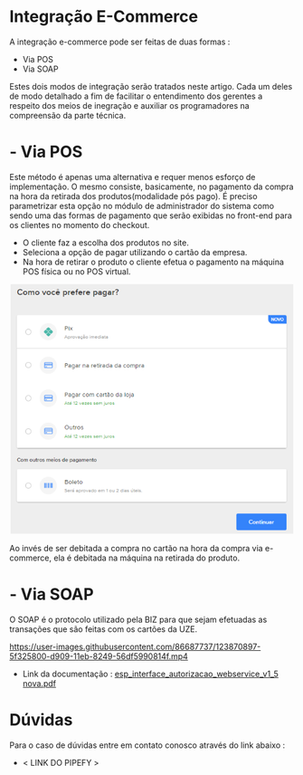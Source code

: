 <!-- ![alt text](https://github.com/UZEcartoes/ecommerce/blob/main/imagemTeste.png?raw=true) -->

# Integração E-Commerce

A integração e-commerce pode ser feitas de duas formas : 

- Via POS
- Via SOAP 

Estes dois modos de integração serão tratados neste artigo. Cada um deles de modo detalhado a fim de facilitar o entendimento dos gerentes a respeito dos meios de inegração e auxiliar os programadores na compreensão da parte técnica.

# - Via POS

Este método é apenas uma alternativa e requer menos esforço de implementação. O mesmo consiste, basicamente, no pagamento da compra na hora da retirada dos produtos(modalidade pós pago).
É preciso parametrizar esta opção no módulo de administrador do sistema como sendo uma das formas de pagamento que serão exibidas no front-end para os clientes no momento do checkout. 

- O cliente faz a escolha dos produtos no site.
- Seleciona a opção de pagar utilizando o cartão da empresa.
- Na hora de retirar o produto o cliente efetua o pagamento na máquina POS física ou no POS virtual.

<p align="center">
  <img width="500" src="screenshotMercado.png">
</p>

Ao invés de ser debitada a compra no cartão na hora da compra via e-commerce, ela é debitada na máquina na retirada do produto.

# - Via SOAP

O SOAP é o protocolo utilizado pela BIZ para que sejam efetuadas as transações que são feitas com os cartões da UZE.

<!--
Dentro dos serviços disponíveis, o que utilizaremos no e-commerce são : 
- Compra - Este serviço deverá ser utilizado para gerar transações financeiras de compra e pagamento.
- Confirma Compra - Este serviço deverá ser utilizado para gerar uma confirmação de uma transação Financeira de Compra ou Pagamento.
- Cancelamento Compra - Este serviço deverá ser utilizado para gerar uma transação de cancelamento de Compra e Pagamento, onde os tipos são definidos pelo campo p_codproc.
- Desfazimento Transação - Este serviço deverá ser utilizado para gerar uma transação de desfazer uma Compra/Pagamento, com também  desfazer  um  Cancelamento  de  Compra/Pagamento,onde  os  tipos  de  são  definidos pelo campo p_codproc.

```
A criação de credenciais, utilização da chave de acesso e criptografia serão explicados no vídeo e na documentação abaixo.
```
-->

https://user-images.githubusercontent.com/86687737/123870897-5f325800-d909-11eb-8249-56df5990814f.mp4


- Link da documentação : [esp_interface_autorizacao_webservice_v1_5 nova.pdf](https://github.com/UZEcartoes/ecommerce/files/6736735/esp_interface_autorizacao_webservice_v1_5.nova.pdf)


# Dúvidas

Para o caso de dúvidas entre em contato conosco através do link abaixo : 
- < LINK DO PIPEFY > 
